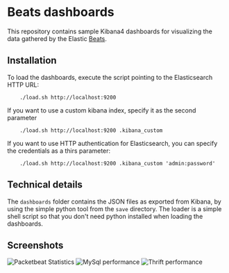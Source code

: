 Beats dashboards
================

This repository contains sample Kibana4 dashboards for visualizing the data
gathered by the Elastic [Beats](https://www.elastic.co/products/beats).

Installation
-------------

To load the dashboards, execute the script pointing to the Elasticsearch HTTP
URL:

        ./load.sh http://localhost:9200

If you want to use a custom kibana index, specify it as the second parameter

        ./load.sh http://localhost:9200 .kibana_custom
        
If you want to use HTTP authentication for Elasticsearch, you can specify the
credentials as a thirs parameter:

        ./load.sh http://localhost:9200 .kibana_custom 'admin:password'

Technical details
-----------------
The `dashboards` folder contains the JSON files as exported from Kibana, by
using the simple python tool from the `save` directory. The loader is a simple
shell script so that you don't need python installed when loading the
dashboards.

Screenshots
-----------

  ![Packetbeat Statistics](/screenshots/Packetbeat-statistics.png)
  ![MySql performance](/screenshots/MySql-performance.png)
  ![Thrift performance](/screenshots/Thrift-performance.png)
